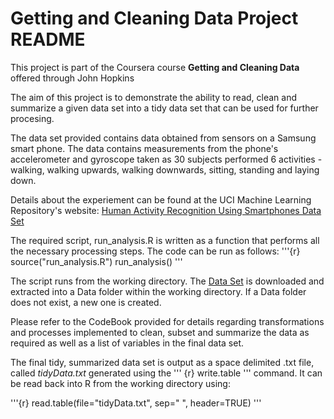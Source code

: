 Getting and Cleaning Data Project README
========================================================

This project is part of the Coursera course **Getting and Cleaning Data** offered through John Hopkins

The aim of this project is to demonstrate the ability to read, clean and summarize a given data set into a tidy data set that can be used for further procesing.

The data set provided contains data obtained from sensors on a Samsung smart phone. The data contains measurements from the phone's accelerometer and gyroscope taken as 30 subjects performed 6 activities - walking, walking upwards, walking downwards, sitting, standing and laying down.

Details about the experiement can be found at the UCI Machine Learning Repository's website: [
Human Activity Recognition Using Smartphones Data Set](http://archive.ics.uci.edu/ml/datasets/Human+Activity+Recognition+Using+Smartphones)

The required script, run_analysis.R is written as a function that performs all the necessary processing steps. The code can be run as follows:
'''{r}
source("run_analysis.R")
run_analysis()
'''

The script runs from the working directory. The [Data Set](https://d396qusza40orc.cloudfront.net/getdata%2Fprojectfiles%2FUCI%20HAR%20Dataset.zip) is downloaded and extracted into a Data folder within the working directory. If a Data folder does not exist, a new one is created. 

Please refer to the CodeBook provided for details regarding transformations and processes implemented to clean, subset and summarize the data as required as well as a list of variables in the final data set.

The final tidy, summarized data set is output as a space delimited .txt file, called *tidyData.txt* generated using the 
''' {r} write.table ''' command. It can be read back into R from the working directory using:

'''{r}
read.table(file="tidyData.txt", sep=" ", header=TRUE)
'''